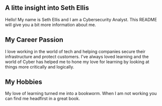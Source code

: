 ## A litte insight into Seth Ellis
Hello! My name is Seth Ellis and I am a Cybersecurity Analyst. This README will give you a bit more information about me.

## My Career Passion
I love working in the world of tech and helping companies secure their infrastructure and protect customers. I've always loved learning and the world of Cyber has helped me to hone my love for learning by looking at things more critically and logically. 

## My Hobbies
My love of learning turned me into a bookworm. When I am not working you can find me headfirst in a great book. 
